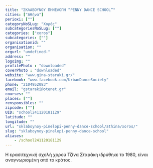 ```yaml
---
title: "ΣΚΛΑΒΟΥΝΟΥ ΠΗΝΕΛΟΠΗ “PENNY DANCE SCHOOL”"
cities: ["Αθήνα"]
perioxi: [""]
categoryNoSLug: "Χορός"
subcategoriesNoSLug: [""]
categories: ["xoros"]
subcategories: [""]
organisationid: ""
organisation: ""
orgurl: "undefined-"
address: ""
logoimg: ""
profilePhoto : "downloaded"
coverPhoto : "downloaded"
website: "www.gina-staraki.gr/"
facebook: "www.facebook.com/UrbanDanceSociety"
phone: "2104952083"
email: "gstaraki@otenet.gr"
courses: ""
places: [""]
rensponsibles: ""
zipcode: [""]
UID: "school241120181129"
latitude: ""
longitude: ""
url: "sklaboynoy-pinelopi-penny-dance-school/athina/xoros/"
slug: "sklaboynoy-pinelopi-penny-dance-school"
aliases:
    - /school241120181129
---
```



Η ερασιτεχνική σχολή χορού Τζίνα Σταράκη ιδρύθηκε το 1980, είναι αναγνωρισμένη από το κράτος.


